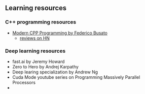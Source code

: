 ## Learning resources


### C++ programming resources

- [Modern CPP Programming by Federico Busato](https://github.com/federico-busato/Modern-CPP-Programming)
  - [reviews on HN](https://news.ycombinator.com/item?id=38444834)

### Deep learning resources

- fast.ai by Jeremy Howard
- Zero to Hero by Andrej Karpathy
- Deep learing specialization by Andrew Ng
- Cuda Mode youtube series on Programming Massively Parallel Processors
- 
